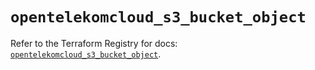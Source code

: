 # `opentelekomcloud_s3_bucket_object`

Refer to the Terraform Registry for docs: [`opentelekomcloud_s3_bucket_object`](https://registry.terraform.io/providers/opentelekomcloud/opentelekomcloud/1.36.34/docs/resources/s3_bucket_object).
